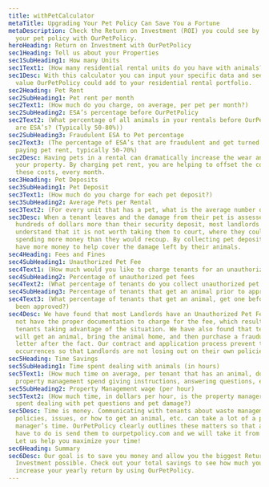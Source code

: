 ```yaml
---
title: withPetCalculator
metaTitle: Upgrading Your Pet Policy Can Save You a Fortune
metaDescription: Check the Return on Investment (ROI) you could see by upgrading
  your pet policy with OurPetPolicy.
heroHeading: Return on Investment with OurPetPolicy
sec1Heading: Tell us about your Properties
sec1SubHeading1: How many Units
sec1Text1: (How many residential rental units do you have with animals?)
sec1Desc: With this calculator you can input your specific data and see how much
  value OurPetPolicy could add to your residential rental portfolio.
sec2Heading: Pet Rent
sec2SubHeading1: Pet rent per month
sec2Text1: (How much do you charge, on average, per pet per month?)
sec2SubHeading2: ESA’s percentage before OurPetPolicy
sec2Text2: (What percentage of all animals in your rentals before OurPetPolicy
  are ESA’s? (Typically 50-80%))
sec2SubHeading3: Fraudulent ESA to Pet percentage
sec2Text3: (The percentage of ESA’s that are fraudulent and get turned into
  paying pet rent, typically 50-70%)
sec2Desc: Having pets in a rental can dramatically increase the wear and tear of
  your property. By charging pet rent, you are helping to offset the costs of
  these costs, every month.
sec3Heading: Pet Deposits
sec3SubHeading1: Pet Deposit
sec3Text1: (How much do you charge for each pet deposit?)
sec3SubHeading2: Average Pets per Rental
sec3Text2: (For every unit that has a pet, what is the average number of pets per unit?)
sec3Desc: When a tenant leaves and the damage from their pet is assessed to be
  hundreds of dollars more than their security deposit, most landlords
  understand that it is not worth taking them to court, where they could end up
  spending more money than they would recoup. By collecting pet deposits you
  have more money to help cover the damage left by their animals.
sec4Heading: Fees and Fines
sec4SubHeading1: Unauthorized Pet Fee
sec4Text1: (How much would you like to charge tenants for an unauthorized pet?)
sec4SubHeading2: Percentage of unauthorized pet fees
sec4Text2: (What percentage of tenants do you collect unauthorized pet fees from?)
sec4SubHeading3: Percentage of tenants that get an animal prior to approval
sec4Text3: (What percentage of tenants that get an animal, get one before it has
  been approved?)
sec4Desc: We have found that most Landlords have an Unauthorized Pet Fee but do
  not have the proper documentation to charge for the fee, which results in
  tenants taking advantage of the situation. We have also found that tenants
  will get an animal, bring the animal home, and then purchase a fraudulent ESA
  letter after the fact. Our contract and application process prevent these
  occurrences so that Landlords are not losing out on their own policies
sec5Heading: Time Savings
sec5SubHeading1: Time spent dealing with animals (in hours)
sec5Text1: (How much time on average, per tenant that has an animal, does
  property management spend giving instructions, answering questions, etc.?)
sec5SubHeading2: Property Management wage (per hour)
sec5Text2: (How much time, in dollars per hour, is the property manager’s time
  spent dealing with pet questions and pet damage?)
sec5Desc: Time is money. Communicating with tenants about waste management
  policies, issues, or how to get an animal, etc. can take a lot of a property
  manager’s time. OurPetPolicy clearly outlines these matters so that all you
  have to do is send them to ourpetpolicy.com and we will take it from there.
  Let us help you maximize your time!
sec6Heading: Summary
sec6Desc: Our goal is to save you money and allow you the biggest Return on
  Investment possible. Check out your total savings to see how much you can
  increase your yearly return by using OurPetPolicy.
---
```

